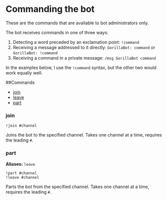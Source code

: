 # Commanding the bot

These are the commands that are available to bot administrators only.

The bot receives commands in one of three ways:

1. Detecting a word preceded by an exclamation point: `!command`<br/>
2. Receiving a message addressed to it directly: `GorillaBot: command` or `GorillaBot: !command`<br/>
3. Receiving a command in a private message: `/msg GorillaBot command`

In the examples below, I use the `!command` syntax, but the other two would work equally well.

##Commands
* [join](#join)
* [leave](#part)
* [part](#part)

### join ###
    !join #channel
Joins the bot to the specified channel. Takes one channel at a time, requires the leading `#`.

### part ###
**Aliases:** `leave`

    !part #channel
    !leave #channel
Parts the bot from the specified channel. Takes one channel at a time, requires the leading `#`.

